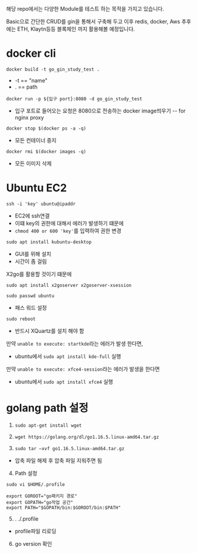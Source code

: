 해당 repo에서는 다양한 Module를 테스트 하는 목적을 가지고 있습니다.

Basic으로 간단한 CRUD를 gin을 통해서 구축해 두고 이후 redis, docker, Aws 추후에는 ETH, Klaytn등등 블록체인 까지 활용해볼 예정입니다.

# docker cli

`docker build -t go_gin_study_test .`

- -t == "name"
- . == path

`docker run -p ${입구 port}:8080 -d go_gin_study_test`

- 입구 포트로 들어오는 요청은 8080으로 전송하는 docker image띄우기
  -- for nginx proxy

`docker stop $(docker ps -a -q)`

- 모든 컨테이너 중지

`docker rmi $(docker images -q)`

- 모든 이미지 삭제

# Ubuntu EC2

`ssh -i 'key' ubuntu@ipaddr`

- EC2에 ssh연결
- 이떄 key의 권한에 대해서 에러가 발생하기 떄문에
- `chmod 400 or 600 'key'`를 입력하여 권한 변경

`sudo apt install kubuntu-desktop`

- GUI를 위해 설치
- 시간이 좀 걸림

X2go를 활용할 것이기 떄문에

`sudo apt install x2goserver x2goserver-xsession`

`sudo passwd ubuntu`

- 패스 워드 설정

`sudo reboot`

- 반드시 XQuartz를 설치 해야 함

만약 `unable to execute: startkde`라는 에러가 발생 한다면,

- ubuntu에서 `sudo apt install kde-full` 실행

만약 `unable to execute: xfce4-session`라는 에러가 발생을 한다면

- ubuntu에서 `sudo apt install xfce4` 실행

# golang path 설정

1. `sudo apt-get install wget`

2. `wget https://golang.org/dl/go1.16.5.linux-amd64.tar.gz`

3. `sudo tar –xvf go1.16.5.linux-amd64.tar.gz`

- 압축 파일 해제 후 압축 파일 지워주면 됨

4. Path 설정

```
sudo vi $HOME/.profile

export GOROOT="go패키지 경로"
export GOPATH="go작업 공간"
export PATH="$GOPATH/bin:$GOROOT/bin:$PATH"
```

5. . ./.profile

- profile파일 리로딩

6. go version 확인
